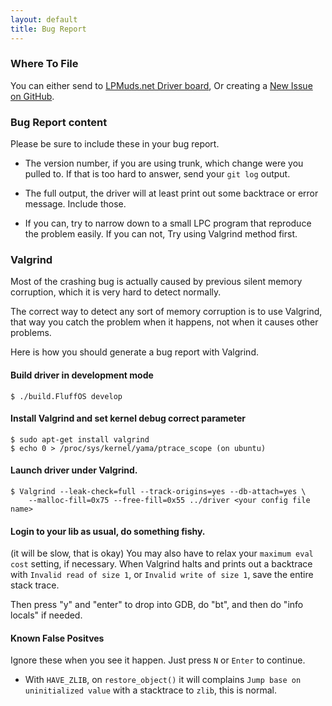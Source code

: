 ```yaml
---
layout: default
title: Bug Report
---
```


### Where To File

You can either send to [LPMuds.net Driver board](http://lpmuds.net/smf/index.php?board=2.0), Or creating a [New Issue on GitHub](https://github.com/fluffos/fluffos/issues?direction=desc&milestone=none&sort=popularity&state=open).

### Bug Report content

Please be sure to include these in your bug report.

* The version number, if you are using trunk, which change were you pulled to. If that is too hard to answer, send your `git log` output.

* The full output, the driver will at least print out some backtrace or error message. Include those.

* If you can, try to narrow down to a small LPC program that reproduce the
problem easily. If you can not, Try using Valgrind method first.

### Valgrind

Most of the crashing bug is actually caused by previous silent memory corruption, which it is very hard to detect normally.

The correct way to detect any sort of memory corruption is to use Valgrind, that way you catch the problem when it happens, not when it causes other problems.

Here is how you should generate a bug report with Valgrind.

#### Build driver in development mode

```
$ ./build.FluffOS develop
```

#### Install Valgrind and set kernel debug correct parameter

```
$ sudo apt-get install valgrind
$ echo 0 > /proc/sys/kernel/yama/ptrace_scope (on ubuntu)
```

#### Launch driver under Valgrind.

    $ Valgrind --leak-check=full --track-origins=yes --db-attach=yes \
        --malloc-fill=0x75 --free-fill=0x55 ../driver <your config file name>

#### Login to your lib as usual, do something fishy.

(it will be slow, that is okay) You may also have to relax your `maximum eval cost`
setting, if necessary. When Valgrind halts and prints out a backtrace with `Invalid read of size 1`, or `Invalid write of size 1`, save the entire stack trace.

Then press "y" and "enter"  to drop into GDB, do "bt", and then do "info locals"
if needed.

#### Known False Positves

Ignore these when you see it happen. Just press `N` or `Enter` to continue.

* With `HAVE_ZLIB`, on `restore_object()` it will complains `Jump base on uninitialized value` with a stacktrace to `zlib`, this is normal.
